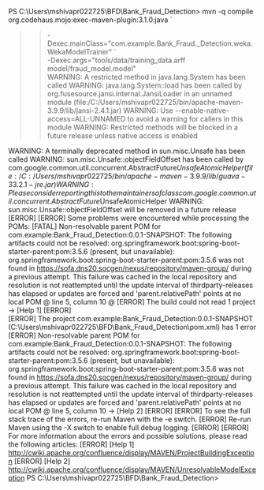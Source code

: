 PS C:\Users\mshivapr022725\BFD\Bank_Fraud_Detection> mvn -q compile org.codehaus.mojo:exec-maven-plugin:3.1.0:java `
>>   -Dexec.mainClass="com.example.Bank_Fraud._Detection.weka.WekaModelTrainer" `                                                                   
>>   -Dexec.args="tools/data/training_data.arff model/fraud_model.model"                                                                            
WARNING: A restricted method in java.lang.System has been called
WARNING: java.lang.System::load has been called by org.fusesource.jansi.internal.JansiLoader in an unnamed module (file:/C:/Users/mshivapr022725/bin/apache-maven-3.9.9/lib/jansi-2.4.1.jar)
WARNING: Use --enable-native-access=ALL-UNNAMED to avoid a warning for callers in this module
WARNING: Restricted methods will be blocked in a future release unless native access is enabled

WARNING: A terminally deprecated method in sun.misc.Unsafe has been called
WARNING: sun.misc.Unsafe::objectFieldOffset has been called by com.google.common.util.concurrent.AbstractFuture$UnsafeAtomicHelper (file:/C:/Users/mshivapr022725/bin/apache-maven-3.9.9/lib/guava-33.2.1-jre.jar)
WARNING: Please consider reporting this to the maintainers of class com.google.common.util.concurrent.AbstractFuture$UnsafeAtomicHelper
WARNING: sun.misc.Unsafe::objectFieldOffset will be removed in a future release
[ERROR] [ERROR] Some problems were encountered while processing the POMs:
[FATAL] Non-resolvable parent POM for com.example:Bank_Fraud_Detection:0.0.1-SNAPSHOT: The following artifacts could not be resolved: org.springframework.boot:spring-boot-starter-parent:pom:3.5.6 (present, but unavailable): org.springframework.boot:spring-boot-starter-parent:pom:3.5.6 was not found in https://sofa.dns20.socgen/nexus/repository/maven-group/ during a previous attempt. This failure was cached in the local repository and resolution is not reattempted until the update interval of thirdparty-releases has elapsed or updates are forced and 'parent.relativePath' points at no local POM @ line 5, column 10
 @ 
[ERROR] The build could not read 1 project -> [Help 1]
[ERROR]   
[ERROR]   The project com.example:Bank_Fraud_Detection:0.0.1-SNAPSHOT (C:\Users\mshivapr022725\BFD\Bank_Fraud_Detection\pom.xml) has 1 error
[ERROR]     Non-resolvable parent POM for com.example:Bank_Fraud_Detection:0.0.1-SNAPSHOT: The following artifacts could not be resolved: org.springframework.boot:spring-boot-starter-parent:pom:3.5.6 (present, but unavailable): org.springframework.boot:spring-boot-starter-parent:pom:3.5.6 was not found in https://sofa.dns20.socgen/nexus/repository/maven-group/ during a previous attempt. This failure was cached in the local repository and resolution is not reattempted until the update interval of thirdparty-releases has elapsed or updates are forced and 'parent.relativePath' points at no local POM @ line 5, column 10 -> [Help 2]
[ERROR] 
[ERROR] To see the full stack trace of the errors, re-run Maven with the -e switch.
[ERROR] Re-run Maven using the -X switch to enable full debug logging.
[ERROR] 
[ERROR] For more information about the errors and possible solutions, please read the following articles:
[ERROR] [Help 1] http://cwiki.apache.org/confluence/display/MAVEN/ProjectBuildingException
[ERROR] [Help 2] http://cwiki.apache.org/confluence/display/MAVEN/UnresolvableModelException
PS C:\Users\mshivapr022725\BFD\Bank_Fraud_Detection> 
